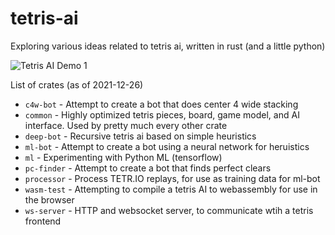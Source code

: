 # tetris-ai

Exploring various ideas related to tetris ai, written in rust (and a little python)

![Tetris AI Demo 1](./demo-1.webp)

List of crates (as of 2021-12-26)

- `c4w-bot` - Attempt to create a bot that does center 4 wide stacking
- `common` - Highly optimized tetris pieces, board, game model, and AI interface. Used by pretty much every other crate
- `deep-bot` - Recursive tetris ai based on simple heuristics
- `ml-bot` - Attempt to create a bot using a neural network for heruistics
- `ml` - Experimenting with Python ML (tensorflow)
- `pc-finder` - Attempt to create a bot that finds perfect clears
- `processor` - Process TETR.IO replays, for use as training data for ml-bot
- `wasm-test` - Attempting to compile a tetris AI to webassembly for use in the browser
- `ws-server` - HTTP and websocket server, to communicate wtih a tetris frontend
